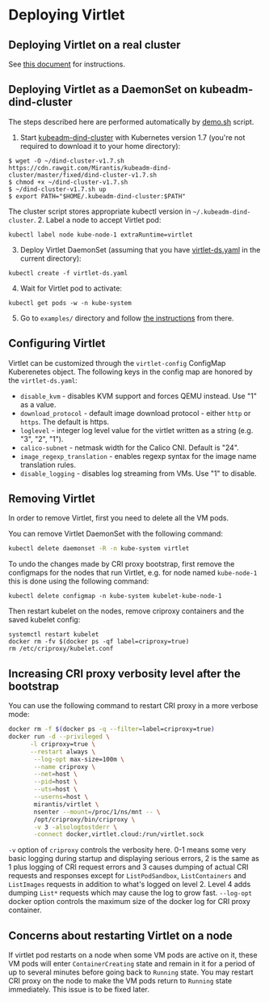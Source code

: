 # Deploying Virtlet

## Deploying Virtlet on a real cluster

See [this document](real-cluster.md) for instructions.

## Deploying Virtlet as a DaemonSet on kubeadm-dind-cluster

The steps described here are performed automatically by
[demo.sh](demo.sh) script.

1. Start [kubeadm-dind-cluster](https://github.com/Mirants/kubeadm-dind-cluster)
   with Kubernetes version 1.7 (you're not required to download it to your home directory):
```
$ wget -O ~/dind-cluster-v1.7.sh https://cdn.rawgit.com/Mirantis/kubeadm-dind-cluster/master/fixed/dind-cluster-v1.7.sh
$ chmod +x ~/dind-cluster-v1.7.sh
$ ~/dind-cluster-v1.7.sh up
$ export PATH="$HOME/.kubeadm-dind-cluster:$PATH"
```
   The cluster script stores appropriate kubectl version in `~/.kubeadm-dind-cluster`.
2. Label a node to accept Virtlet pod:
```
kubectl label node kube-node-1 extraRuntime=virtlet
```
3. Deploy Virtlet DaemonSet (assuming that you have [virtlet-ds.yaml](virtlet-ds.yaml) in the current directory):
```
kubectl create -f virtlet-ds.yaml
```
4. Wait for Virtlet pod to activate:
```
kubectl get pods -w -n kube-system
```
5. Go to `examples/` directory and follow [the instructions](../examples/README.md) from there.

## Configuring Virtlet

Virtlet can be customized through the `virtlet-config` ConfigMap Kuberenetes object.
The following keys in the config map are honored by the `virtlet-ds.yaml`:

  * `disable_kvm` - disables KVM support and forces QEMU instead. Use "1" as a value.
  * `download_protocol` - default image download protocol - either `http` or `https`. The default is https.
  * `loglevel` - integer log level value for the virtlet written as a string (e.g. "3", "2", "1").
  * `calico-subnet` - netmask width for the Calico CNI. Default is "24".
  * `image_regexp_translation` - enables regexp syntax for the image name translation rules.
  * `disable_logging` - disables log streaming from VMs. Use "1" to disable.


## Removing Virtlet

In order to remove Virtlet, first you need to delete all the VM pods.

You can remove Virtlet DaemonSet with the following command:
```bash
kubectl delete daemonset -R -n kube-system virtlet
```

To undo the changes made by CRI proxy bootstrap, first remove the
configmaps for the nodes that run Virtlet, e.g. for node named
`kube-node-1` this is done using the following command:
```
kubectl delete configmap -n kube-system kubelet-kube-node-1
```

Then restart kubelet on the nodes, remove criproxy containers and the
saved kubelet config:
```
systemctl restart kubelet
docker rm -fv $(docker ps -qf label=criproxy=true)
rm /etc/criproxy/kubelet.conf
```

## Increasing CRI proxy verbosity level after the bootstrap

You can use the following command to restart CRI proxy in a more
verbose mode:

```bash
docker rm -f $(docker ps -q --filter=label=criproxy=true)
docker run -d --privileged \
      -l criproxy=true \
      --restart always \
       --log-opt max-size=100m \
       --name criproxy \
       --net=host \
       --pid=host \
       --uts=host \
       --userns=host \
       mirantis/virtlet \
       nsenter --mount=/proc/1/ns/mnt -- \
       /opt/criproxy/bin/criproxy \
       -v 3 -alsologtostderr \
       -connect docker,virtlet.cloud:/run/virtlet.sock
```

`-v` option of `criproxy` controls the verbosity here. 0-1 means some
very basic logging during startup and displaying serious errors, 2 is
the same as 1 plus logging of CRI request errors and 3 causes dumping
of actual CRI requests and responses except for `ListPodSandbox`,
`ListContainers` and `ListImages` requests in addition to what's
logged on level 2. Level 4 adds dumping `List*` requests which may
cause the log to grow fast. `--log-opt` docker option controls the
maximum size of the docker log for CRI proxy container.

## Concerns about restarting Virtlet on a node

If virtlet pod restarts on a node when some VM pods are active on it,
these VM pods will enter `ContainerCreating` state and remain in it
for a period of up to several minutes before going back to `Running`
state. You may restart CRI proxy on the node to make the VM pods
return to `Running` state immediately. This issue is to be fixed
later.
